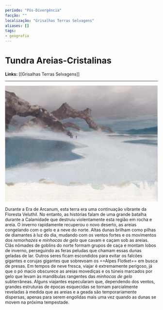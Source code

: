 ```yaml
---
período: "Pós-Divergência"
facção: ""
localização: "Grisalhas Terras Selvagens"
aliases: []
tags:
- geografia
---
```


# **Tundra Areias-Cristalinas**

**Links:** [[Grisalhas Terras Selvagens]]

---
![Tundra Areias-Cristalinas|600](https://github.com/Iago31/Exandria-Players/blob/master/_notes/Attachments/Tundra%20Areias-Cristalinas.png?raw=true)

Durante a Era de Arcanum, esta terra era uma continuação vibrante da Floresta Veluthil. No entanto, as histórias falam de uma grande batalha durante a Calamidade que destruiu violentamente esta região em rocha e areia. O inverno rapidamente recuperou o novo deserto, as areias congelando com o gelo e a neve do norte. Altas dunas brilham como pilhas de diamantes à luz do dia, mudando com os ventos fortes e os movimentos dos *remorhazes* e *minhocas de gelo* que cavam e caçam sob as areias. Clãs nômades de goblins do norte formam grupos de caça e montam lobos de inverno, perseguindo as feras peludas que chamam essas dunas geladas de lar. Outros seres ficam escondidos para evitar os falcões gigantes e corujas gigantes que sobrevoam os ==Alpes Flotket== em busca de presas. Em tempos de neve fresca, viajar é extremamente perigoso, já que o pó macio obscurece as areias movediças e os túneis marcados por gelo que levam às mandíbulas rangentes das *minhocas de gelo* subterrâneas. Alguns viajantes especularam que, dependendo dos ventos, grandes estruturas de épocas esquecidas se tornam parcialmente reveladas à medida que as areias e a geada são temporariamente dispersas, apenas para serem engolidas mais uma vez quando as dunas se movem na próxima tempestade.